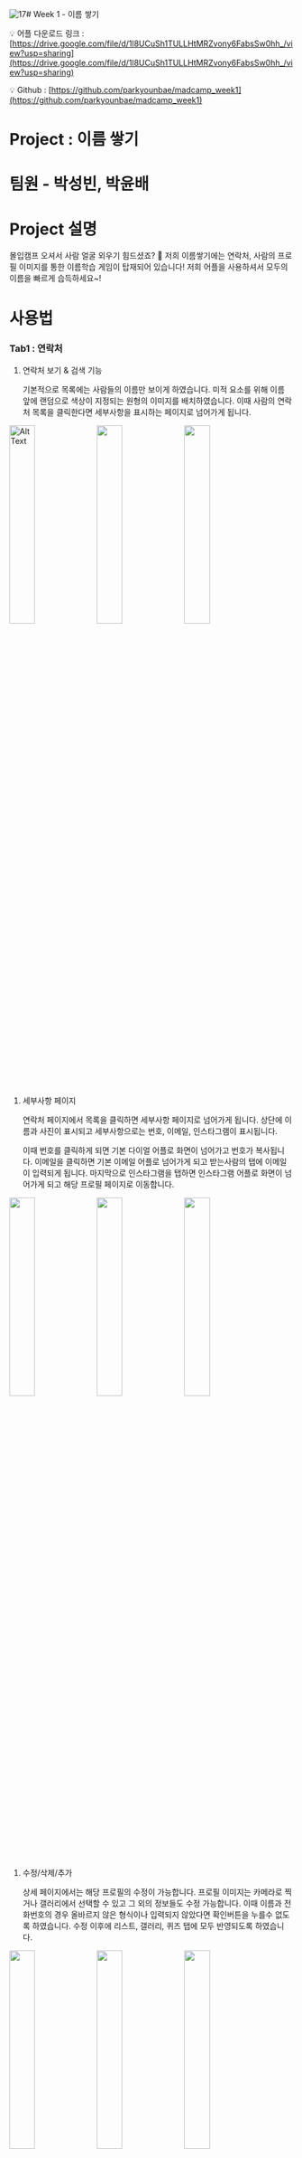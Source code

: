 ![17](https://github.com/Hello4545/madcamp_week1/assets/97602555/4ff04137-1dad-45ca-bbf7-4f3b3afef72c)# Week 1 - 이름 쌓기

💡 어플 다운로드 링크 : [https://drive.google.com/file/d/1l8UCuSh1TULLHtMRZvony6FabsSw0hh_/view?usp=sharing](https://drive.google.com/file/d/1l8UCuSh1TULLHtMRZvony6FabsSw0hh_/view?usp=sharing)

💡 Github : [https://github.com/parkyounbae/madcamp_week1](https://github.com/parkyounbae/madcamp_week1)


# Project : 이름 쌓기

# 팀원 - 박성빈, 박윤배

# Project 설명

몰입캠프 오셔서 사람 얼굴 외우기 힘드셨죠? 🥲 저희 이름쌓기에는 연락처, 사람의 프로필 이미지를 통한 이름학습 게임이 탑재되어 있습니다! 저희 어플을 사용하셔서 모두의 이름을 빠르게 습득하세요~!

# 사용법

### Tab1 : 연락처

1. 연락처 보기 & 검색 기능
    
    기본적으로 목록에는 사람들의 이름만 보이게 하였습니다. 미적 요소를 위해 이름 앞에 랜덤으로 색상이 지정되는 원형의 이미지를 배치하였습니다. 이때 사람의 연락처 목록을 클릭한다면 세부사항을 표시하는 페이지로 넘어가게 됩니다. 
    

<img src="https://github.com/Hello4545/madcamp_week1/assets/97602555/b7f06ad3-0eb7-4853-8fa2-a9a9799d4644" width="30%" alt="Alt Text"> <img src = "https://github.com/Hello4545/madcamp_week1/assets/97602555/5e7437b7-037f-4be4-b396-8664d7c71672" width = "30%"> <img src = "https://github.com/Hello4545/madcamp_week1/assets/97602555/99673c12-6882-4d93-9500-5c6b47cf4b5d" width = "30%">

1. 세부사항 페이지
    
    연락처 페이지에서 목록을 클릭하면 세부사항 페이지로 넘어가게 됩니다. 상단에 이름과 사진이 표시되고 세부사항으로는 번호, 이메일, 인스타그램이 표시됩니다.
    
     이때 번호를 클릭하게 되면 기본 다이얼 어플로 화면이 넘어가고 번호가 복사됩니다. 이메일을 클릭하면 기본 이메일 어플로 넘어가게 되고 받는사람의 탭에 이메일이 입력되게 됩니다. 마지막으로 인스타그램을 탭하면 인스타그램 어플로 화면이 넘어가게 되고 해당 프로필 페이지로 이동합니다. 
    
<img src = "https://github.com/Hello4545/madcamp_week1/assets/97602555/6a6a3ae8-30bf-4dfa-ae36-e4beb65c5a91" width = "30%"> <img src = "https://github.com/Hello4545/madcamp_week1/assets/97602555/4ea93d9d-6003-44f7-b3a5-041baf8aaa97" width = "30%"> <img src = "https://github.com/Hello4545/madcamp_week1/assets/97602555/24987885-ea0d-4b7c-aecd-5953611791be" width = "30%">
1. 수정/삭제/추가
    
    상세 페이지에서는 해당 프로필의 수정이 가능합니다. 프로필 이미지는 카메라로 찍거나 갤러리에서 선택할 수 있고 그 외의 정보들도 수정 가능합니다. 이때 이름과 전화번호의 경우 올바르지 않은 형식이나 입력되지 않았다면 확인버튼을 누를수 없도록 하였습니다. 수정 이후에 리스트, 갤러리, 퀴즈 탭에 모두 반영되도록 하였습니다.  
    
<img src = "https://github.com/Hello4545/madcamp_week1/assets/97602555/95fac43d-81b6-4d28-b90d-65e7178c67af" width = "30%"> <img src = "https://github.com/Hello4545/madcamp_week1/assets/97602555/60c6ad8f-f3ee-4ad7-aa8f-c20196ceb1ab" width = "30%"> <img src = "https://github.com/Hello4545/madcamp_week1/assets/97602555/63dd89d7-f803-4f72-ba07-25596570735d" width = "30%">

상세페이지에서 삭제버튼을 누르면 확인 알림이 출력되고 확인 버튼을 누르면 해당 연락처가 삭제됩니다. 이 또한 모든 탭의 정보에 반영됩니다. 

<img src = "https://github.com/Hello4545/madcamp_week1/assets/97602555/68209cdd-716e-49fa-9a5e-02cc61b16783" width = "30%"> <img src = "https://github.com/Hello4545/madcamp_week1/assets/97602555/b6e95160-9dc7-4eb5-ab6e-ce8641e7cc16" width = "30%">

마지막으로 메인 리스트에 있는 + 플로팅 버튼을 누르면 추가 회면으로 넘어가고 새롭게 연락처를 추가할 수 있습니다. 이 또한 모든 탭에 반영됩니다. 

<img src = "https://github.com/Hello4545/madcamp_week1/assets/97602555/8e4bfa38-13f4-4a9f-902d-5ffdda2a398b" width = "20%"> <img src = "https://github.com/Hello4545/madcamp_week1/assets/97602555/025e3a2f-011b-4604-99da-afd3465c70ef" width = "20%"> <img src = "https://github.com/Hello4545/madcamp_week1/assets/97602555/eed1ba53-7637-462d-af9e-0ca36d7675c4" width = "20%"> <img src = "https://github.com/Hello4545/madcamp_week1/assets/97602555/93dec1f2-2842-491f-abc8-dfa93ec84798" width = "20%">

### Tab2: 갤러리

GridView를 통해 사람들의 사진을 볼 수 있고, 터치 시 저장한 연락처의 프로필 사진을 CustomDialog로 더 크게 조회할 수 있도록 하였습니다.

“OK” 버튼, 뒤로가기 버튼, 또는 Dialog 밖의 화면을 터치하면 Dialog가 사라지며 본 갤러리 Fragment로 돌아옵니다.

Tab 1 (연락처 탭)에서 연락처 정보나 이미지를 수정했을 시, 갤러리 탭에도 수정 사항이 반영됩니다.

<img src = "https://github.com/Hello4545/madcamp_week1/assets/97602555/f868ce29-5714-44c9-8317-9f23176a7481" width = "30%"> <img src = "https://github.com/Hello4545/madcamp_week1/assets/97602555/8f60648d-45ea-4b0a-bb77-fb12d30f834e" width = "30%"> <img src = "https://github.com/Hello4545/madcamp_week1/assets/97602555/3b4a396b-e844-4fec-b9c0-9d813c4f74b6" width = "30%">

### Tab3: 퀴즈

1. 시작 페이지
    
    시작 버튼을 눌러 QuizActivity로 넘어갈 수 있게 하였습니다.
    
2. 퀴즈 메인 화면
    
    저장된 사람들의 연락처 정보를 불러온 뒤, 이름을 입력하여 맞추는 게임 형식의 퀴즈를 제작하였습니다.
    
    연락처 탭에 저장된 순서대로 프로필 사진이 화면에 보여집니다. 사진에 해당하는 사람의 이름을 입력창에 입력하고 “제출하기” 버튼을 눌러 정답 여부를 확인합니다. 정답일 경우 Toast로 “정답입니다!” 알림이, 오답일 경우 오답 알림이 뜨도록 하였습니다.
    
    실시간으로 맞힌 개수와 퀴즈 시작을 기점으로 소요된 시간이 Stopwatch로 보여지며, “포기하기” 버튼을 누를 경우, 즉시 퀴즈를 종료하고 ResultActivity가 실행될 수 있도록 하였습니다.
    

1. 퀴즈 종료 화면
    
    퀴즈 메인 화면에서 모든 문제를 풀었거나 “포기하기” 버튼을 눌렀을 때, 퀴즈 종료 화면으로 넘어오며 ResultActivity가 실행됩니다.
    
    퀴즈 종료 화면에서는 최종적으로 맞힌 문제 개수, 퀴즈 시작부터 종료까지 걸린 시간, 그리고 퀴즈 종료를 축하하는 컨페티 효과가 보입니다.
    
    또한, 점수 구간에 따라, 화면 중앙에 각기 다른 메시지가 보여집니다.
    
    해당 화면에서 “종료하기” 버튼을 누르면 ResultActivity가 종료되며, NaviActivity로 이동합니다.

<img src = "/readmePic/KakaoTalk_Photo_2023-07-05-16-00-33_002.jpeg" width = "15%"> <img src = "/readmePic/KakaoTalk_Photo_2023-07-05-16-00-34_003.jpeg" width = "15%"> <img src = "/readmePic/KakaoTalk_Photo_2023-07-05-16-10-03_002.jpeg" width = "15%"> <img src = "/readmePic/KakaoTalk_Photo_2023-07-05-16-10-03_003.jpeg" width = "15%"> <img src = "/readmePic/KakaoTalk_Photo_2023-07-05-16-09-57.jpeg" width = "15%">

